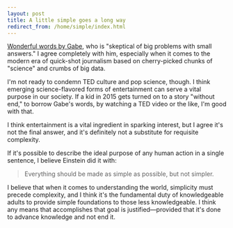 ```yaml
---
layout: post
title: A little simple goes a long way
redirect_from: /home/simple/index.html
---
```

<p><a href="http://www.macdrifter.com/2015/05/beware-simple-stories.html">Wonderful words by Gabe</a>, who is "skeptical of big problems with small answers." I agree completely with him, especially when it comes to the modern era of quick-shot journalism based on cherry-picked chunks of "science" and crumbs of big data.</p>

<p>I'm not ready to condemn TED culture and pop science, though. I think emerging science-flavored forms of entertainment can serve a vital purpose in our society. If a kid in 2015 gets turned on to a story "without end," to borrow Gabe's words, by watching a TED video or the like, I'm good with that.</p>

<p>I think entertainment is a vital ingredient in sparking interest, but I agree it's not the final answer, and it's definitely not a substitute for requisite complexity.</p>

<p>If it's possible to describe the ideal purpose of any human action in a single sentence, I believe Einstein did it with:</p>

<blockquote>
  <p>Everything should be made as simple as possible, but not simpler.</p>
</blockquote>

<p>I believe that when it comes to understanding the world, simplicity must precede complexity, and I think it's the fundamental duty of knowledgeable adults to provide simple foundations to those less knowledgeable. I think any means that accomplishes that goal is justified—provided that it's done to advance knowledge and not end it.</p>
